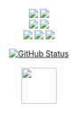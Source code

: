 <div align="center">

<img src="https://img.shields.io/badge/Android-3DDC84?style=flat-square&logo=Android&logoColor=white"/>  <img src="https://img.shields.io/badge/Kotlin-7F52FF?style=flat-square&logo=Kotlin&logoColor=white"/>  
<img src="https://img.shields.io/badge/Java-007396?style=flat-square&logo=Java&logoColor=White"/> <img src="https://img.shields.io/badge/C-A8B9CC?style=flat&logo=C&logoColor=white"/>  
<img src="https://img.shields.io/badge/Python-3776AB?style=flat-square&logo=Python&logoColor=white"/> <img src="https://img.shields.io/badge/Git-F05032?style=flat-square&logo=Git&logoColor=white"/> <img src="https://img.shields.io/badge/Github-181717?style=flat-square&logo=Github&logoColor=white"/> 

<a href="https://github.com/KamaTAEWOO"><img alt="GitHub Status" src="https://github-readme-stats.vercel.app/api?username=KamaTAEWOO&hide=contribs&show_icons=true&include_all_commits=true&count_private=true"/></a>
<br>
<br>
<img src="https://github.githubassets.com/images/spinners/octocat-spinner-128.gif" width="64" height="64">

</div>

